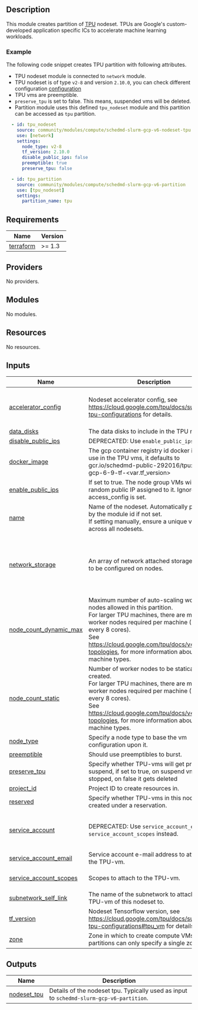 ## Description

This module creates partition of [TPU](https://cloud.google.com/tpu/docs/intro-to-tpu) nodeset.
TPUs are Google's custom-developed application specific ICs to accelerate machine
learning workloads.

### Example

The following code snippet creates TPU partition with following attributes.

- TPU nodeset module is connected to `network` module.
- TPU nodeset is of type `v2-8` and version `2.10.0`, you can check different configuration [configuration](https://cloud.google.com/tpu/docs/supported-tpu-configurations)
- TPU vms are preemptible.
- `preserve_tpu` is set to false. This means, suspended vms will be deleted.
- Partition module uses this defined `tpu_nodeset` module and this partition can
be accessed as `tpu` partition.

```yaml
  - id: tpu_nodeset
    source: community/modules/compute/schedmd-slurm-gcp-v6-nodeset-tpu
    use: [network]
    settings:
      node_type: v2-8
      tf_version: 2.10.0
      disable_public_ips: false
      preemptible: true
      preserve_tpu: false

  - id: tpu_partition
    source: community/modules/compute/schedmd-slurm-gcp-v6-partition
    use: [tpu_nodeset]
    settings:
      partition_name: tpu
```

<!-- BEGINNING OF PRE-COMMIT-TERRAFORM DOCS HOOK -->
## Requirements

| Name | Version |
|------|---------|
| <a name="requirement_terraform"></a> [terraform](#requirement\_terraform) | >= 1.3 |

## Providers

No providers.

## Modules

No modules.

## Resources

No resources.

## Inputs

| Name | Description | Type | Default | Required |
|------|-------------|------|---------|:--------:|
| <a name="input_accelerator_config"></a> [accelerator\_config](#input\_accelerator\_config) | Nodeset accelerator config, see https://cloud.google.com/tpu/docs/supported-tpu-configurations for details. | <pre>object({<br/>    topology = string<br/>    version  = string<br/>  })</pre> | <pre>{<br/>  "topology": "",<br/>  "version": ""<br/>}</pre> | no |
| <a name="input_data_disks"></a> [data\_disks](#input\_data\_disks) | The data disks to include in the TPU node | `list(string)` | `[]` | no |
| <a name="input_disable_public_ips"></a> [disable\_public\_ips](#input\_disable\_public\_ips) | DEPRECATED: Use `enable_public_ips` instead. | `bool` | `null` | no |
| <a name="input_docker_image"></a> [docker\_image](#input\_docker\_image) | The gcp container registry id docker image to use in the TPU vms, it defaults to gcr.io/schedmd-public-292016/tpu:slurm-gcp-6-9-tf-<var.tf\_version> | `string` | `null` | no |
| <a name="input_enable_public_ips"></a> [enable\_public\_ips](#input\_enable\_public\_ips) | If set to true. The node group VMs will have a random public IP assigned to it. Ignored if access\_config is set. | `bool` | `false` | no |
| <a name="input_name"></a> [name](#input\_name) | Name of the nodeset. Automatically populated by the module id if not set. <br/>If setting manually, ensure a unique value across all nodesets. | `string` | n/a | yes |
| <a name="input_network_storage"></a> [network\_storage](#input\_network\_storage) | An array of network attached storage mounts to be configured on nodes. | <pre>list(object({<br/>    server_ip     = string,<br/>    remote_mount  = string,<br/>    local_mount   = string,<br/>    fs_type       = string,<br/>    mount_options = string,<br/>  }))</pre> | `[]` | no |
| <a name="input_node_count_dynamic_max"></a> [node\_count\_dynamic\_max](#input\_node\_count\_dynamic\_max) | Maximum number of auto-scaling worker nodes allowed in this partition. <br/>For larger TPU machines, there are multiple worker nodes required per machine (1 for every 8 cores).<br/>See https://cloud.google.com/tpu/docs/v4#large-topologies, for more information about these machine types. | `number` | `0` | no |
| <a name="input_node_count_static"></a> [node\_count\_static](#input\_node\_count\_static) | Number of worker nodes to be statically created. <br/>For larger TPU machines, there are multiple worker nodes required per machine (1 for every 8 cores).<br/>See https://cloud.google.com/tpu/docs/v4#large-topologies, for more information about these machine types. | `number` | `0` | no |
| <a name="input_node_type"></a> [node\_type](#input\_node\_type) | Specify a node type to base the vm configuration upon it. | `string` | `""` | no |
| <a name="input_preemptible"></a> [preemptible](#input\_preemptible) | Should use preemptibles to burst. | `bool` | `false` | no |
| <a name="input_preserve_tpu"></a> [preserve\_tpu](#input\_preserve\_tpu) | Specify whether TPU-vms will get preserve on suspend, if set to true, on suspend vm is stopped, on false it gets deleted | `bool` | `false` | no |
| <a name="input_project_id"></a> [project\_id](#input\_project\_id) | Project ID to create resources in. | `string` | n/a | yes |
| <a name="input_reserved"></a> [reserved](#input\_reserved) | Specify whether TPU-vms in this nodeset are created under a reservation. | `bool` | `false` | no |
| <a name="input_service_account"></a> [service\_account](#input\_service\_account) | DEPRECATED: Use `service_account_email` and `service_account_scopes` instead. | <pre>object({<br/>    email  = string<br/>    scopes = set(string)<br/>  })</pre> | `null` | no |
| <a name="input_service_account_email"></a> [service\_account\_email](#input\_service\_account\_email) | Service account e-mail address to attach to the TPU-vm. | `string` | `null` | no |
| <a name="input_service_account_scopes"></a> [service\_account\_scopes](#input\_service\_account\_scopes) | Scopes to attach to the TPU-vm. | `set(string)` | <pre>[<br/>  "https://www.googleapis.com/auth/cloud-platform"<br/>]</pre> | no |
| <a name="input_subnetwork_self_link"></a> [subnetwork\_self\_link](#input\_subnetwork\_self\_link) | The name of the subnetwork to attach the TPU-vm of this nodeset to. | `string` | n/a | yes |
| <a name="input_tf_version"></a> [tf\_version](#input\_tf\_version) | Nodeset Tensorflow version, see https://cloud.google.com/tpu/docs/supported-tpu-configurations#tpu_vm for details. | `string` | `"2.14.0"` | no |
| <a name="input_zone"></a> [zone](#input\_zone) | Zone in which to create compute VMs. TPU partitions can only specify a single zone. | `string` | n/a | yes |

## Outputs

| Name | Description |
|------|-------------|
| <a name="output_nodeset_tpu"></a> [nodeset\_tpu](#output\_nodeset\_tpu) | Details of the nodeset tpu. Typically used as input to `schedmd-slurm-gcp-v6-partition`. |
<!-- END OF PRE-COMMIT-TERRAFORM DOCS HOOK -->
